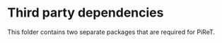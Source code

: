 # Third party dependencies

This folder contains two separate packages that are required for PiReT.

